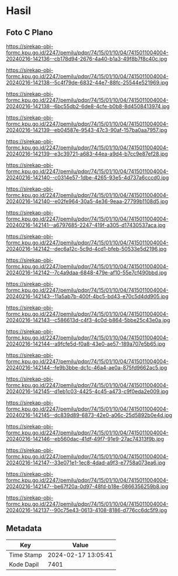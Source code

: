 # Hasil

## Foto C Plano

https://sirekap-obj-formc.kpu.go.id/2247/pemilu/pdpr/74/15/01/10/04/7415011004004-20240216-142136--cb178d94-2676-4a40-b1a3-49f8b7f8c40c.jpg

https://sirekap-obj-formc.kpu.go.id/2247/pemilu/pdpr/74/15/01/10/04/7415011004004-20240216-142138--5c4f79de-6832-44e7-88fc-25544e521969.jpg

https://sirekap-obj-formc.kpu.go.id/2247/pemilu/pdpr/74/15/01/10/04/7415011004004-20240216-142138--6bc55db2-6de8-4cfe-b0b8-8d4508413974.jpg

https://sirekap-obj-formc.kpu.go.id/2247/pemilu/pdpr/74/15/01/10/04/7415011004004-20240216-142139--eb04587e-9543-47c3-90af-157ba0aa7957.jpg

https://sirekap-obj-formc.kpu.go.id/2247/pemilu/pdpr/74/15/01/10/04/7415011004004-20240216-142139--e3c39721-a683-44ea-a9d4-b7cc9e87ef28.jpg

https://sirekap-obj-formc.kpu.go.id/2247/pemilu/pdpr/74/15/01/10/04/7415011004004-20240216-142140--c0314e57-1dbe-4265-93e5-4d737a6cccd0.jpg

https://sirekap-obj-formc.kpu.go.id/2247/pemilu/pdpr/74/15/01/10/04/7415011004004-20240216-142140--e02fe964-30a5-4e36-9eaa-27799b1108d5.jpg

https://sirekap-obj-formc.kpu.go.id/2247/pemilu/pdpr/74/15/01/10/04/7415011004004-20240216-142141--a6797685-2247-419f-a305-d17430537aca.jpg

https://sirekap-obj-formc.kpu.go.id/2247/pemilu/pdpr/74/15/01/10/04/7415011004004-20240216-142142--dec6a12c-5c9d-4cd1-bfeb-50533e5d2196.jpg

https://sirekap-obj-formc.kpu.go.id/2247/pemilu/pdpr/74/15/01/10/04/7415011004004-20240216-142142--7c4a9daa-6848-479e-af10-55e7cf490bbd.jpg

https://sirekap-obj-formc.kpu.go.id/2247/pemilu/pdpr/74/15/01/10/04/7415011004004-20240216-142143--11a5ab7b-400f-4bc5-bd43-e70c5d4dd905.jpg

https://sirekap-obj-formc.kpu.go.id/2247/pemilu/pdpr/74/15/01/10/04/7415011004004-20240216-142143--c586613d-c4f3-4c0d-b864-5bbe25c43e0a.jpg

https://sirekap-obj-formc.kpu.go.id/2247/pemilu/pdpr/74/15/01/10/04/7415011004004-20240216-142144--a9fcfe5d-f0a8-43e0-ae57-189a707e5b65.jpg

https://sirekap-obj-formc.kpu.go.id/2247/pemilu/pdpr/74/15/01/10/04/7415011004004-20240216-142144--fe9b3bbe-dc1c-46a4-ae0a-875fd9662ac5.jpg

https://sirekap-obj-formc.kpu.go.id/2247/pemilu/pdpr/74/15/01/10/04/7415011004004-20240216-142145--d1eb1c03-4425-4c45-a473-c9f0eda2e009.jpg

https://sirekap-obj-formc.kpu.go.id/2247/pemilu/pdpr/74/15/01/10/04/7415011004004-20240216-142145--dc839d89-6873-42e0-a06c-25d5892b0e4d.jpg

https://sirekap-obj-formc.kpu.go.id/2247/pemilu/pdpr/74/15/01/10/04/7415011004004-20240216-142146--eb560dac-41df-49f7-91e9-27ac74313f9b.jpg

https://sirekap-obj-formc.kpu.go.id/2247/pemilu/pdpr/74/15/01/10/04/7415011004004-20240216-142147--33e071e1-1ec8-4dad-a9f3-e7758a073ea6.jpg

https://sirekap-obj-formc.kpu.go.id/2247/pemilu/pdpr/74/15/01/10/04/7415011004004-20240216-142147--be67f20a-0d97-48fd-b18e-0866356259b8.jpg

https://sirekap-obj-formc.kpu.go.id/2247/pemilu/pdpr/74/15/01/10/04/7415011004004-20240216-142137--90c75e43-0613-4108-8186-d776cc6dc5f9.jpg


## Metadata

| Key        | Value               |
| ---------- | ------------------- |
| Time Stamp | 2024-02-17 13:05:41 |
| Kode Dapil | 7401                |




